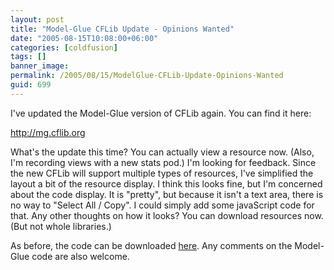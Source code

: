 ```yaml
---
layout: post
title: "Model-Glue CFLib Update - Opinions Wanted"
date: "2005-08-15T10:08:00+06:00"
categories: [coldfusion]
tags: []
banner_image: 
permalink: /2005/08/15/ModelGlue-CFLib-Update-Opinions-Wanted
guid: 699
---
```


I've updated the Model-Glue version of CFLib again. You can find it here:

<a href="http://mg.cflib.org">http://mg.cflib.org</a>

What's the update this time? You can actually view a resource now. (Also, I'm recording views with a new stats pod.) I'm looking for feedback. Since the new CFLib will support multiple types of resources, I've simplified the layout a bit of the resource display. I think this looks fine, but I'm concerned about the code display. It is "pretty", but because it isn't a text area, there is no way to "Select All / Copy". I could simply add some javaScript code for that. Any other thoughts on how it looks? You can download resources now. (But not whole libraries.)

As before, the code can be downloaded <a href="http://ray.camdenfamily.com/downloads/beta.cflib.org.zip">here</a>. Any comments on the Model-Glue code are also welcome.